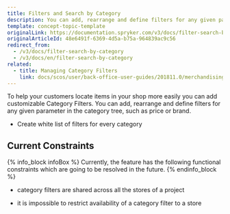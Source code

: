 ```yaml
---
title: Filters and Search by Category
description: You can add, rearrange and define filters for any given parameter in the category tree, such as price or brand.
template: concept-topic-template
originalLink: https://documentation.spryker.com/v3/docs/filter-search-by-category
originalArticleId: 48e6491f-6369-4d5a-b75a-964839ac9c56
redirect_from:
  - /v3/docs/filter-search-by-category
  - /v3/docs/en/filter-search-by-category
related:
  - title: Managing Category Filters
    link: docs/scos/user/back-office-user-guides/201811.0/merchandising/search-and-filters/managing-category-filters.html
---
```


To help your customers locate items in your shop more easily you can add customizable Category Filters. You can add, rearrange and define filters for any given parameter in the category tree, such as price or brand.

* Create white list of filters for every category

## Current Constraints

{% info_block infoBox %}
Currently, the feature has the following functional constraints which are going to be resolved in the future.
{% endinfo_block %}

* category filters are shared across all the stores of a project

* it is impossible to restrict availability of a category filter to a store

